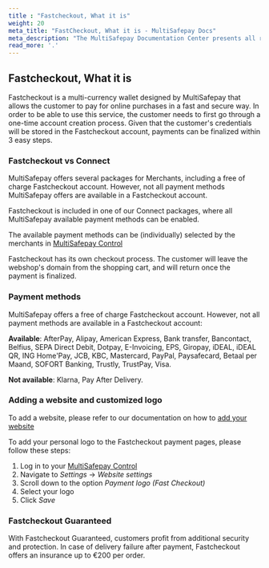 ```yaml
---
title : "Fastcheckout, What it is"
weight: 20
meta_title: "FastCheckout, What it is - MultiSafepay Docs"
meta_description: "The MultiSafepay Documentation Center presents all relevant information about our Plugins and API. You can also find support pages for payment methods, tools and general questions as well as the contact details of our Support and Integration Teams."
read_more: '.'
---
```

## Fastcheckout, What it is

Fastcheckout is a multi-currency wallet designed by MultiSafepay that allows the customer to pay for online purchases in a fast and secure way. In order to be able to use this service, the customer needs to first go through a one-time account creation process. Given that the customer's credentials will be stored in the Fastcheckout account, payments can be finalized within 3 easy steps.

### Fastcheckout vs Connect
MultiSafepay offers several packages for Merchants, including a free of charge Fastcheckout account. However, not all payment methods MultiSafepay offers are available in a Fastcheckout account.

Fastcheckout is included in one of our Connect packages, where all MultiSafepay available payment methods can be enabled. 

The available payment methods can be (individually) selected by the merchants in [MultiSafepay Control](https://merchant.multisafepay.com)

Fastcheckout has its own checkout process. The customer will leave the webshop's domain from the shopping cart, and will return once the payment is finalized.

### Payment methods
MultiSafepay offers a free of charge Fastcheckout account. However, not all payment methods are available in a Fastcheckout account:

__Available__: AfterPay, Alipay, American Express, Bank transfer, Bancontact, Belfius, SEPA Direct Debit, Dotpay, E-Invoicing, EPS, Giropay, iDEAL, iDEAL QR, ING Home'Pay, JCB, KBC, Mastercard, PayPal, Paysafecard, Betaal per Maand, SOFORT Banking, Trustly, TrustPay, Visa.

__Not available__: Klarna, Pay After Delivery. 

### Adding a website and customized logo

To add a website, please refer to our documentation on how to [add your website](/tools/multisafepay-control/add-website/)

To add your personal logo to the Fastcheckout payment pages, please follow these steps:

1. Log in to your [MultiSafepay Control](https://merchant.multisafepay.com/)
2. Navigate to _Settings_ → _Website settings_
3. Scroll down to the option _Payment logo (Fast Checkout)_
4. Select your logo
5. Click _Save_

### Fastcheckout Guaranteed
With Fastcheckout Guaranteed, customers profit from additional security and protection. In case of delivery failure after payment, Fastcheckout offers an insurance up to €200 per order.
